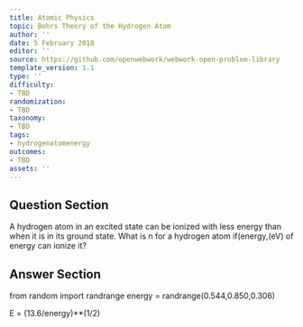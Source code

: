 ```yaml
---
title: Atomic Physics
topic: Bohrs Theory of the Hydrogen Atom
author: ''
date: 5 February 2018
editor: ''
source: https://github.com/openwebwork/webwork-open-problem-library
template_version: 1.1
type: ''
difficulty:
- TBD
randomization:
- TBD
taxonomy:
- TBD
tags:
- hydrogenatomenergy
outcomes:
- TBD
assets: ''
---
```


## Question Section 

A hydrogen atom in an excited state can be ionized with less energy than when it is in its ground state. What is n for a hydrogen atom if(energy,(eV) of energy can ionize it?



## Answer Section

from random import randrange
energy = randrange(0.544,0.850,0.306)

E = (13.6/energy)**(1/2)